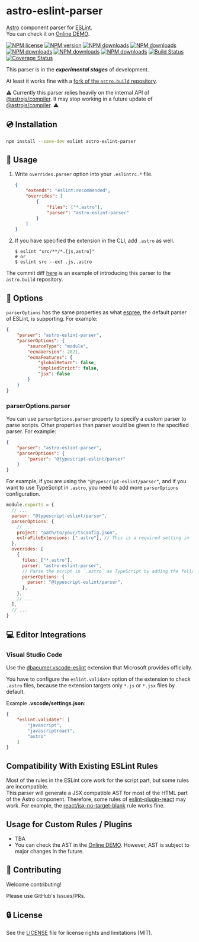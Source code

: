 # astro-eslint-parser

[Astro] component parser for [ESLint].  
You can check it on [Online DEMO](https://ota-meshi.github.io/astro-eslint-parser/playground).

[![NPM license](https://img.shields.io/npm/l/astro-eslint-parser.svg)](https://www.npmjs.com/package/astro-eslint-parser)
[![NPM version](https://img.shields.io/npm/v/astro-eslint-parser.svg)](https://www.npmjs.com/package/astro-eslint-parser)
[![NPM downloads](https://img.shields.io/badge/dynamic/json.svg?label=downloads&colorB=green&suffix=/day&query=$.downloads&uri=https://api.npmjs.org//downloads/point/last-day/astro-eslint-parser&maxAge=3600)](http://www.npmtrends.com/astro-eslint-parser)
[![NPM downloads](https://img.shields.io/npm/dw/astro-eslint-parser.svg)](http://www.npmtrends.com/astro-eslint-parser)
[![NPM downloads](https://img.shields.io/npm/dm/astro-eslint-parser.svg)](http://www.npmtrends.com/astro-eslint-parser)
[![NPM downloads](https://img.shields.io/npm/dy/astro-eslint-parser.svg)](http://www.npmtrends.com/astro-eslint-parser)
[![NPM downloads](https://img.shields.io/npm/dt/astro-eslint-parser.svg)](http://www.npmtrends.com/astro-eslint-parser)
[![Build Status](https://github.com/ota-meshi/astro-eslint-parser/workflows/CI/badge.svg?branch=main)](https://github.com/ota-meshi/astro-eslint-parser/actions?query=workflow%3ACI)
[![Coverage Status](https://coveralls.io/repos/github/ota-meshi/astro-eslint-parser/badge.svg?branch=main)](https://coveralls.io/github/ota-meshi/astro-eslint-parser?branch=main)

This parser is in the ***experimental stages*** of development.

At least it works fine with a [fork of the `astro.build` repository](https://github.com/ota-meshi/astro.build/tree/eslint).

⚠ Currently this parser relies heavily on the internal API of [@astrojs/compiler]. It may stop working in a future update of [@astrojs/compiler]. ⚠

[@astrojs/compiler]: https://github.com/withastro/compiler

<!--
### ESLint Plugins Using astro-eslint-parser

#### [@ota-meshi/eslint-plugin-astro](https://ota-meshi.github.io/eslint-plugin-astro/)

ESLint plugin for Astro.  
It provides many unique check rules by using the template AST.
-->

## 💿 Installation

```bash
npm install --save-dev eslint astro-eslint-parser
```

## 📖 Usage

1. Write `overrides.parser` option into your `.eslintrc.*` file.

    ```json
    {
        "extends": "eslint:recommended",
        "overrides": [
            {
                "files": ["*.astro"],
                "parser": "astro-eslint-parser"
            }
        ]
    }
    ```

2. If you have specified the extension in the CLI, add `.astro` as well.

    ```console
    $ eslint "src/**/*.{js,astro}"
    # or
    $ eslint src --ext .js,.astro
    ```

The commit diff [here](https://github.com/ota-meshi/astro.build/commit/7f291ac15e6d97cc20a64b8f97dcbd85379759b5) is an example of introducing this parser to the `astro.build` repository.

## 🔧 Options

`parserOptions` has the same properties as what [espree](https://github.com/eslint/espree#usage), the default parser of ESLint, is supporting.
For example:

```json
{
    "parser": "astro-eslint-parser",
    "parserOptions": {
        "sourceType": "module",
        "ecmaVersion": 2021,
        "ecmaFeatures": {
            "globalReturn": false,
            "impliedStrict": false,
            "jsx": false
        }
    }
}
```

### parserOptions.parser

You can use `parserOptions.parser` property to specify a custom parser to parse scripts.
Other properties than parser would be given to the specified parser.
For example:

```json
{
    "parser": "astro-eslint-parser",
    "parserOptions": {
        "parser": "@typescript-eslint/parser"
    }
}
```

For example, if you are using the `"@typescript-eslint/parser"`, and if you want to use TypeScript in `.astro`, you need to add more `parserOptions` configuration.

```js
module.exports = {
  // ...
  parser: "@typescript-eslint/parser",
  parserOptions: {
    // ...
    project: "path/to/your/tsconfig.json",
    extraFileExtensions: [".astro"], // This is a required setting in `@typescript-eslint/parser` v5.
  },
  overrides: [
    {
      files: ["*.astro"],
      parser: "astro-eslint-parser",
      // Parse the script in `.astro` as TypeScript by adding the following configuration.
      parserOptions: {
        parser: "@typescript-eslint/parser",
      },
    },
    // ...
  ],
  // ...
}
```

## :computer: Editor Integrations

### Visual Studio Code

Use the [dbaeumer.vscode-eslint](https://marketplace.visualstudio.com/items?itemName=dbaeumer.vscode-eslint) extension that Microsoft provides officially.

You have to configure the `eslint.validate` option of the extension to check `.astro` files, because the extension targets only `*.js` or `*.jsx` files by default.

Example **.vscode/settings.json**:

```json
{
    "eslint.validate": [
        "javascript",
        "javascriptreact",
        "astro"
    ]
}
```

## Compatibility With Existing ESLint Rules

Most of the rules in the ESLint core work for the script part, but some rules are incompatible.  
This parser will generate a JSX compatible AST for most of the HTML part of the Astro component. Therefore, some rules of [eslint-plugin-react] may work.
For example, the [react/jsx-no-target-blank] rule works fine.  

[semi]: https://eslint.org/docs/rules/semi
[eslint-plugin-react]: https://github.com/jsx-eslint/eslint-plugin-react/
[react/jsx-no-target-blank]: https://github.com/jsx-eslint/eslint-plugin-react/blob/master/docs/rules/jsx-no-target-blank.md

## Usage for Custom Rules / Plugins

- TBA
- You can check the AST in the [Online DEMO](https://ota-meshi.github.io/astro-eslint-parser/). However, AST is subject to major changes in the future.

<!-- - [AST.md](./docs/AST.md) is AST specification. You can check it on the [Online DEMO](https://ota-meshi.github.io/astro-eslint-parser/). -->
<!-- - I have already [implemented some rules] in the [`@ota-meshi/eslint-plugin-astro`]. The source code for these rules will be helpful to you. -->

## :beers: Contributing

Welcome contributing!

Please use GitHub's Issues/PRs.

## :lock: License

See the [LICENSE](LICENSE) file for license rights and limitations (MIT).

[Astro]: https://astro.build/
[ESLint]: https://eslint.org/
